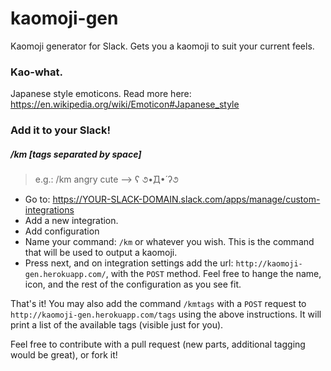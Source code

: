 # kaomoji-gen
Kaomoji generator for Slack. Gets you a kaomoji to suit your current feels.

### Kao-what.
Japanese style emoticons. Read more here: https://en.wikipedia.org/wiki/Emoticon#Japanese_style

### Add it to your Slack!

##### /km [tags separated by space]
> e.g.: /km angry cute --> ʕ ૭•̀Д•́ ʔ૭

 - Go to: https://YOUR-SLACK-DOMAIN.slack.com/apps/manage/custom-integrations
 - Add a new integration.
 - Add configuration
 - Name your command: `/km` or whatever you wish. This is the command that will be used to output a kaomoji.
 - Press next, and on integration settings add the url: `http://kaomoji-gen.herokuapp.com/`, with the `POST` method. Feel free to hange the name, icon, and the rest of the configuration as you see fit.

That's it! 
You may also add the command `/kmtags` with a `POST` request to `http://kaomoji-gen.herokuapp.com/tags` using the above instructions. It will print a list of the available tags (visible just for you).


Feel free to contribute with a pull request (new parts, additional tagging would be great), or fork it!


